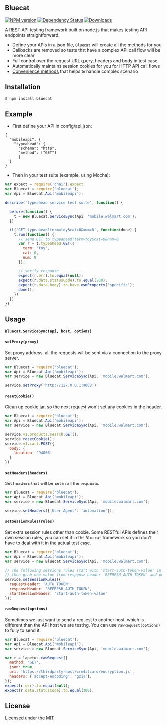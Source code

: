 ## Bluecat

[![NPM version][npm-image]][npm-url]
[![Dependency Status][david-image]][david-url]
[![Downloads][downloads-image]][downloads-url]
<!-- [![Gittip][gittip-image]][gittip-url] -->


A REST API testing framework built on node.js that makes testing API endpoints straightforward.

* Define your APIs in a json file, `Bluecat` will create all the methods for you
* Callbacks are removed so tests that have a complex API call flow will be more clear
* Full control over the request URL query, headers and body in test case
* Automatically maintains session cookies for you for HTTP API call flows
* [Convenience methods](#usage) that helps to handle complex scenario

## Installation ##
```bash
$ npm install bluecat
```

## Example ##
* First define your API in config/api.json:

```
{
  "mobileapi": {
    "typeahead": {
      "schema": "http",
      "method": ["GET"]
      }
  }
}

```

* Then in your test suite (example, using Mocha):

```javascript
var expect = require('chai').expect;
var Bluecat = require('bluecat');
var Api = Bluecat.Api('mobileapi');

describe('typeahead service test suite', function() {

  before(function() {
    t = new Bluecat.ServiceSync(Api, 'mobile.walmart.com');
  })

  it('GET typeahead?term=toy&cat=0&num=8', function(done) {
    t.run(function() {
      // send GET to typeahead?term=toy&cat=0&num=8
      var r = t.typeahead.GET({
        term: 'toy',
        cat: 0,
        num: 8
      });

      // verify response
      expect(r.err).to.equal(null);
      expect(r.data.statusCode).to.equal(200);
      expect(r.data.body).to.have.ownProperty('specific');
      done();
    })
  })
})

```

## Usage ##
<!--Usage is a two steps process. First, define the API structure in config/api.json:-->

#### `Bluecat.ServiceSync(api, host, options)`

#### `setProxy(proxy)`
Set proxy address, all the requests will be sent via a connection to the proxy server.
```javascript
var Bluecat = require('bluecat');
var Api = Bluecat.Api('mobileapi');
var service = new Bluecat.ServiceSync(Api, 'mobile.walmart.com');

service.setProxy('http://127.0.0.1:8888')
```

#### `resetCookie()`
Clean up cookie jar, so the next request won't set any cookies in the header.

```javascript
var Bluecat = require('bluecat');
var Api = Bluecat.Api('mobileapi');
var service = new Bluecat.ServiceSync(Api, 'mobile.walmart.com');

service.v1.products.search.GET();
service.resetCookie();
service.v1.cart.POST({
  body: {
    location: '94066'
  }
})
```

#### `setHeaders(headers)`
Set headers that will be set in all the requests.

```javascript
var Bluecat = require('bluecat');
var Api = Bluecat.Api('mobileapi');
var service = new Bluecat.ServiceSync(Api, 'mobile.walmart.com');

service.setHeaders({'User-Agent': 'Automation'});
```

#### `setSessionRules(rules)`
Set extra session rules other than cookie. Some RESTful APIs defines their own session rules, you can set it in the `Bluecat` framework so you don't have to deal with it in the actual test case.

```javascript
var Bluecat = require('bluecat');
var Api = Bluecat.Api('mobileapi');
var service = new Bluecat.ServiceSync(Api, 'mobile.walmart.com');

// The following sessions rules start with 'start-auth-token-value' in the request header `AUTH_TOKEN`,
// then grab new value from response header `REFRESH_AUTH_TOKEN` and put it in the next request header `AUTH_TOKEN`
service.setSessionRules({
  requestHeader: 'AUTH_TOKEN',
  responseHeader: 'REFRESH_AUTH_TOKEN',
  startSessionHeader: 'start-auth-token-value'
});
```

#### `rawRequest(options)`
Sometimes we just want to send a request to another host, which is different than the API host we are testing. You can use `rawRequest(options)` to fully to send it.

```javascript
var Bluecat = require('bluecat');
var Api = Bluecat.Api('mobileapi');
var service = new Bluecat.ServiceSync(Api, 'mobile.walmart.com');

var r = lapetus.rawRequest({
  method: 'GET',
  json: true,
  uri: 'https://thirdparty-host/creditcard/encryption.js',
  headers: {'accept-encoding': 'gzip'},
});
expect(r.err).to.equal(null);
expect(r.data.statusCode).to.equal(200);
```


## License
Licensed under the [MIT](http://opensource.org/licenses/MIT)

[npm-image]: https://img.shields.io/npm/v/bluecat.svg?style=flat-square
[npm-url]: https://www.npmjs.org/package/bluecat
[github-tag]: http://img.shields.io/github/tag/chenchaoyi/bluecat.svg?style=flat-square
[github-url]: https://github.com/chenchaoyi/bluecat/tags
[david-image]: http://img.shields.io/david/chenchaoyi/bluecat.svg?style=flat-square
[david-url]: https://david-dm.org/chenchaoyi/bluecat
[license-image]: http://img.shields.io/npm/l/bluecat.svg?style=flat-square
[license-url]: http://opensource.org/licenses/MIT
[downloads-image]: http://img.shields.io/npm/dm/bluecat.svg?style=flat-square
[downloads-url]: https://npmjs.org/package/bluecat
[gittip-image]: https://img.shields.io/gittip/chenchaoyi.svg?style=flat-square
[gittip-url]: https://www.gittip.com/chenchaoyi/
